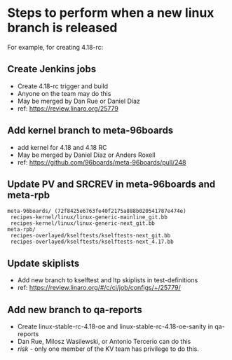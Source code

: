 # Steps to perform when a new linux branch is released

For example, for creating 4.18-rc:

## Create Jenkins jobs
- Create 4.18-rc trigger and build
- Anyone on the team may do this
- May be merged by Dan Rue or Daniel Díaz
- ref: https://review.linaro.org/25779

## Add kernel branch to meta-96boards
- add kernel for 4.18 and 4.18 RC
- May be merged by Daniel Díaz or Anders Roxell
- ref: https://github.com/96boards/meta-96boards/pull/248

## Update PV and SRCREV in meta-96boards and meta-rpb
```
meta-96boards/ (72f8425e6763fe40f2175a888b020541787e474e)
 recipes-kernel/linux/linux-generic-mainline_git.bb
 recipes-kernel/linux/linux-generic-next_git.bb
meta-rpb/
 recipes-overlayed/kselftests/kselftests-next_git.bb
 recipes-overlayed/kselftests/kselftests-next_4.17.bb
```

## Update skiplists
- Add new branch to kselftest and ltp skiplists in test-definitions
- ref: https://review.linaro.org/#/c/ci/job/configs/+/25779/

## Add new branch to qa-reports
- Create linux-stable-rc-4.18-oe and linux-stable-rc-4.18-oe-sanity in
  qa-reports
- Dan Rue, Milosz Wasilewski, or Antonio Tercerio can do this
- *risk* - only one member of the KV team has privilege to do this.
